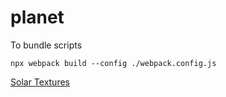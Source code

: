 # planet

To bundle scripts
```
npx webpack build --config ./webpack.config.js
```

[Solar Textures](https://www.solarsystemscope.com/textures/)
